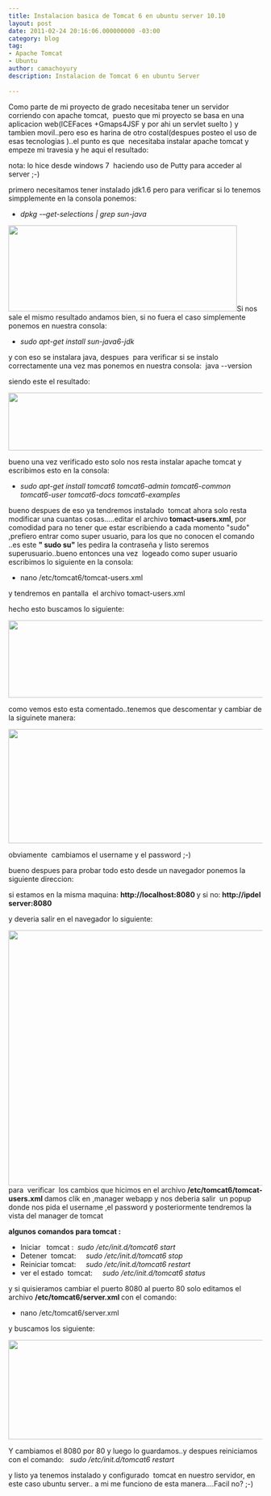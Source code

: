 ```yaml
---
title: Instalacion basica de Tomcat 6 en ubuntu server 10.10
layout: post
date: 2011-02-24 20:16:06.000000000 -03:00
category: blog
tag: 
- Apache Tomcat
- Ubuntu
author: camachoyury
description: Instalacion de Tomcat 6 en ubuntu Server
 
---
```

<p>Como parte de mi proyecto de grado necesitaba tener un servidor corriendo con apache tomcat,  puesto que mi proyecto se basa en una aplicacion web(ICEFaces +Gmaps4JSF y por ahi un servlet suelto ) y tambien movil..pero eso es harina de otro costal(despues posteo el uso de esas tecnologias )..el punto es que  necesitaba instalar apache tomcat y empeze mi travesia y he aqui el resultado:</p>
<p>nota: lo hice desde windows 7  haciendo uso de Putty para acceder al server ;-)</p>
<p>primero necesitamos tener instalado jdk1.6 pero para verificar si lo tenemos simpplemente en la consola ponemos:</p>
<ul>
<li><em>dpkg -–get-selections | grep sun-java</em></li>
</ul>
<p style="text-align:left;"><a href="http://camachoyury.files.wordpress.com/2011/02/img11.png"><img class="aligncenter size-full wp-image-32" title="img1" src="{{ site.baseurl }}/assets/img11.png" alt="" width="453" height="170" /></a>Si nos sale el mismo resultado andamos bien, si no fuera el caso simplemente ponemos en nuestra consola:</p>
<ul>
<li><em> sudo apt-get install sun-java6-jdk</em></li>
</ul>
<p>y con eso se instalara java, despues  para verificar si se instalo correctamente una vez mas ponemos en nuestra consola:  java --version</p>
<p>siendo este el resultado:</p>
<p><a href="http://camachoyury.files.wordpress.com/2011/02/img2.png"><img class="aligncenter size-full wp-image-33" title="img2" src="{{ site.baseurl }}/assets/img2.png" alt="" width="548" height="114" /></a></p>
<p>bueno una vez verificado esto solo nos resta instalar apache tomcat y escribimos esto en la consola:</p>
<ul>
<li><em>sudo apt-get install tomcat6 tomcat6-admin tomcat6-common tomcat6-user tomcat6-docs tomcat6-examples</em></li>
</ul>
<p>bueno despues de eso ya tendremos instalado  tomcat ahora solo resta modificar una cuantas cosas.....editar el archivo<strong> tomact-users.xml</strong>, por comodidad para no tener que estar escribiendo a cada momento "sudo" ,prefiero entrar como super usuario, para los que no conocen el comando ..es este <strong>" sudo su"</strong> les pedira la contraseña y listo seremos superusuario..bueno entonces una vez  logeado como super usuario escribimos lo siguiente en la consola:</p>
<ul>
<li>nano /etc/tomcat6/tomcat-users.xml</li>
</ul>
<p>y tendremos en pantalla  el archivo tomact-users.xml</p>
<p>hecho esto buscamos lo siguiente:</p>
<p><a href="http://camachoyury.files.wordpress.com/2011/02/img3.png"><img class="aligncenter size-full wp-image-34" title="img3" src="{{ site.baseurl }}/assets/img3.png" alt="" width="566" height="153" /></a></p>
<p>como vemos esto esta comentado..tenemos que descomentar y cambiar de la siguinete manera:</p>
<p><a href="http://camachoyury.files.wordpress.com/2011/02/img4.png"><img class="aligncenter size-full wp-image-35" title="img4" src="{{ site.baseurl }}/assets/img4.png" alt="" width="620" height="226" /></a></p>
<p>obviamente  cambiamos el username y el password ;-)</p>
<p>bueno despues para probar todo esto desde un navegador ponemos la siguiente direccion:</p>
<p>si estamos en la misma maquina: <strong>http://localhost:8080 </strong>y si no:<strong> http://ipdel server:8080</strong></p>
<p>y deveria salir en el navegador lo siguiente:</p>
<p><a href="http://camachoyury.files.wordpress.com/2011/02/img5.png"><img class="aligncenter size-full wp-image-36" title="img5" src="{{ site.baseurl }}/assets/img5.png" alt="" width="620" height="505" /></a>para  verificar  los cambios que hicimos en el archivo<strong> /etc/tomcat6/tomcat-users.xml </strong>damos clik en ,manager webapp y nos deberia salir  un popup donde nos pida el username ,el password y posteriormente tendremos la vista del manager de tomcat</p>
<p><strong>algunos comandos para tomcat :</strong></p>
<ul>
<li>Iniciar   tomcat :  <em> sudo /etc/init.d/tomcat6 start</em></li>
<li>Detener  tomcat:    <em> sudo /etc/init.d/tomcat6 stop</em></li>
<li>Reiniciar tomcat:    <em> sudo /etc/init.d/tomcat6 restart</em></li>
<li>ver el estado  tomcat:    <em> sudo /etc/init.d/tomcat6 status</em></li>
</ul>
<p>y si quisieramos cambiar el puerto 8080 al puerto 80 solo editamos el archivo <strong>/etc/tomcat6/server.xml </strong>con el comando:</p>
<ul>
<li>nano <img src="{{ site.baseurl }}/assets/moz-screenshot.png" alt="" /><img src="{{ site.baseurl }}/assets/moz-screenshot-1.png" alt="" />/etc/tomcat6/server.xml</li>
</ul>
<p>y buscamos los siguiente:</p>
<p><a href="http://camachoyury.files.wordpress.com/2011/02/img6.png"><img class="aligncenter size-full wp-image-37" title="img6" src="{{ site.baseurl }}/assets/img6.png" alt="" width="556" height="197" /></a></p>
<p>Y cambiamos el 8080 por 80 y luego lo guardamos..y despues reiniciamos con el comando:  <em> sudo /etc/init.d/tomcat6 restart</em></p>
<p>y listo ya tenemos instalado y configurado  tomcat en nuestro servidor, en este caso ubuntu server.. a mi me funciono de esta manera....Facil no? ;-)</p>
<p><strong><br />
</strong></p>
